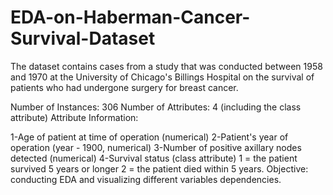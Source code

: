 # EDA-on-Haberman-Cancer-Survival-Dataset
  The dataset contains cases from a study that was conducted between 1958 and 1970 at the University of Chicago's Billings Hospital on the survival of patients who had undergone surgery for breast cancer.

Number of Instances: 306
Number of Attributes: 4 (including the class attribute)
Attribute Information:

1-Age of patient at time of operation (numerical) 
2-Patient's year of operation (year - 1900, numerical)
3-Number of positive axillary nodes detected (numerical)
4-Survival status (class attribute) 1 = the patient survived 5 years or longer 2 = the patient died within 5 years.
Objective: conducting EDA and visualizing different variables dependencies. 
